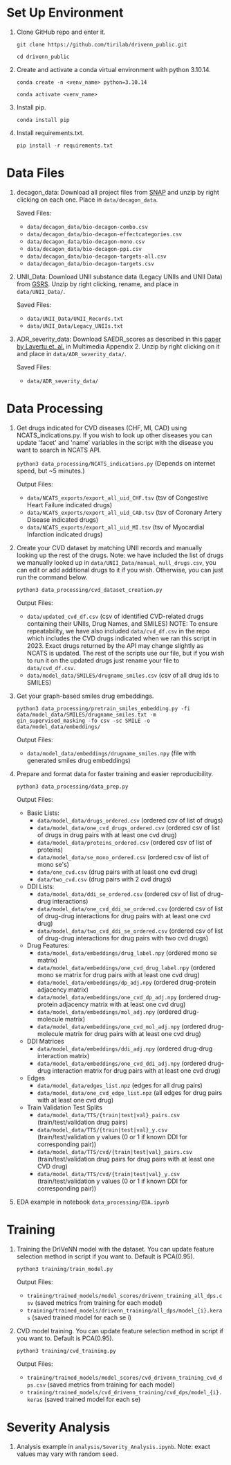 # Set Up Environment

1. Clone GitHub repo and enter it.
   
   ```git clone https://github.com/tirilab/drivenn_public.git```
   
   ```cd drivenn_public```

2. Create and activate a conda virtual environment with python 3.10.14.

   ```conda create -n <venv_name> python=3.10.14```
   
   ```conda activate <venv_name>```

3.  Install pip.

    ```conda install pip```

4.  Install requirements.txt.

    ```pip install -r requirements.txt```

# Data Files

1. decagon_data: Download all project files from [SNAP](http://snap.stanford.edu/decagon/) and unzip by right clicking on each one. Place in ```data/decagon_data```.
    
    Saved Files:
    - ```data/decagon_data/bio-decagon-combo.csv```
    - ```data/decagon_data/bio-decagon-effectcategories.csv```
    - ```data/decagon_data/bio-decagon-mono.csv```
    - ```data/decagon_data/bio-decagon-ppi.csv```
    - ```data/decagon_data/bio-decagon-targets-all.csv```
    - ```data/decagon_data/bio-decagon-targets.csv```

2. UNII_Data: Download UNII substance data (Legacy UNIIs and UNII Data) from [GSRS](https://precision.fda.gov/uniisearch/archive). Unzip by right clicking, rename, and place in ```data/UNII_Data/```.

    Saved Files:
    -  ```data/UNII_Data/UNII_Records.txt```
    - ```data/UNII_Data/Legacy_UNIIs.txt``` 

3. ADR_severity_data: Download SAEDR_scores as described in this [paper by Lavertu et. al.](https://www.ncbi.nlm.nih.gov/pmc/articles/PMC8569532/) in Multimedia Appendix 2. Unzip by right clicking on it and place in ```data/ADR_severity_data/```.

    Saved Files:
    - ```data/ADR_severity_data/```

# Data Processing

1. Get drugs indicated for CVD diseases (CHF, MI, CAD) using NCATS_indications.py. If you wish to look up other diseases you can update 'facet' and 'name' variables in the script with the disease you want to search in NCATS API. 

    ```python3 data_processing/NCATS_indications.py``` (Depends on internet speed, but ~5 minutes.)

    Output Files: 
    - ```data/NCATS_exports/export_all_uid_CHF.tsv``` (tsv of Congestive Heart Failure indicated drugs)
    - ```data/NCATS_exports/export_all_uid_CAD.tsv``` (tsv of Coronary Artery Disease indicated drugs)
    - ```data/NCATS_exports/export_all_uid_MI.tsv``` (tsv of Myocardial Infarction indicated drugs)

2. Create your CVD dataset by matching UNII records and manually looking up the rest of the drugs. Note: we have included the list of drugs we manually looked up in ```data/UNII_Data/manual_null_drugs.csv```, you can edit or add additional drugs to it if you wish. Otherwise, you can just run the command below.

    ```python3 data_processing/cvd_dataset_creation.py```

    Output Files:
    - ```data/updated_cvd_df.csv``` (csv of identified CVD-related drugs containing their UNIIs, Drug Names, and SMILES) NOTE: To ensure repeatability, we have also included ```data/cvd_df.csv``` in the repo which includes the CVD drugs indicated when we ran this script in 2023. Exact drugs returned by the API may change slightly as NCATS is updated. The rest of the scripts use our file, but if you wish to run it on the updated drugs just rename your file to ```data/cvd_df.csv```.
    - ```data/model_data/SMILES/drugname_smiles.csv``` (csv of all drug ids to SMILES)

3. Get your graph-based smiles drug embeddings.

    ```python3 data_processing/pretrain_smiles_embedding.py -fi data/model_data/SMILES/drugname_smiles.txt -m gin_supervised_masking -fo csv -sc SMILE -o data/model_data/embeddings/```

    Output Files:
    -  ```data/model_data/embeddings/drugname_smiles.npy``` (file with generated smiles drug embeddings)

4. Prepare and format data for faster training and easier reproducibility.

    ```python3 data_processing/data_prep.py```

    Output Files:
    - Basic Lists:
        - ```data/model_data/drugs_ordered.csv``` (ordered csv of list of drugs)
        - ```data/model_data/one_cvd_drugs_ordered.csv``` (ordered csv of list of drugs in drug pairs with at least one cvd drug)
        - ```data/model_data/proteins_ordered.csv``` (ordered csv of list of proteins)
        - ```data/model_data/se_mono_ordered.csv``` (ordered csv of list of mono se's)
        - ```data/one_cvd.csv``` (drug pairs with at least one cvd drug)
        - ```data/two_cvd.csv``` (drug pairs with 2 cvd drugs)
    - DDI Lists:
        - ```data/model_data/ddi_se_ordered.csv``` (ordered csv of list of drug-drug interactions)
        - ```data/model_data/one_cvd_ddi_se_ordered.csv``` (ordered csv of list of drug-drug interactions for drug pairs with at least one cvd drug)
        - ```data/model_data/two_cvd_ddi_se_ordered.csv``` (ordered csv of list of drug-drug interactions for drug pairs with two cvd drugs)
    - Drug Features:
        - ```data/model_data/embeddings/drug_label.npy``` (ordered mono se matrix)
        - ```data/model_data/embeddings/one_cvd_drug_label.npy``` (ordered mono se matrix for drug pairs with at least one cvd drug)
        - ```data/model_data/embeddings/dp_adj.npy``` (ordered drug-protein adjacency matrix)
        - ```data/model_data/embeddings/one_cvd_dp_adj.npy``` (ordered drug-protein adjacency matrix with at least one cvd drug)
        - ```data/model_data/embeddings/mol_adj.npy``` (ordered drug-molecule matrix)
        - ```data/model_data/embeddings/one_cvd_mol_adj.npy``` (ordered drug-molecule matrix for drug pairs with at least one cvd drug)
    - DDI Matrices
        - ```data/model_data/embeddings/ddi_adj.npy``` (ordered drug-drug interaction matrix)
        - ```data/model_data/embeddings/one_cvd_ddi_adj.npy``` (ordered drug-drug interaction matrix for drug pairs with at least one cvd drug)
    - Edges
        - ```data/model_data/edges_list.npz``` (edges for all drug pairs)
        - ```data/model_data/one_cvd_edge_list.npz``` (all edges for drug pairs with at least one cvd drug)
    - Train Validation Test Splits 
        - ```data/model_data/TTS/{train|test|val}_pairs.csv``` (train/test/validation drug pairs)
        - ```data/model_data/TTS/{train|test|val}_y.csv``` (train/test/validation y values (0 or 1 if known DDI for corresponding pair))
        - ```data/model_data/TTS/cvd/{train|test|val}_pairs.csv``` (train/test/validation drug pairs for drug pairs with at least one CVD drug)
        - ```data/model_data/TTS/cvd/{train|test|val}_y.csv``` (train/test/validation y values (0 or 1 if known DDI for corresponding pair))

5. EDA example in notebook ```data_processing/EDA.ipynb```

# Training

1. Training the DrIVeNN model with the dataset. You can update feature selection method in script if you want to. Default is PCA(0.95).

    ```python3 training/train_model.py```

    Output Files:
    - ```training/trained_models/model_scores/drivenn_training_all_dps.csv``` (saved metrics from training for each model)
    - ```training/trained_models/drivenn_training/all_dps/model_{i}.keras``` (saved trained model for each se i)

2. CVD model training. You can update feature selection method in script if you want to. Default is PCA(0.95).

    ```python3 training/cvd_training.py```

    Output Files:
    - ```training/trained_models/model_scores/cvd_drivenn_training_cvd_dps.csv``` (saved metrics from training for each model)
    - ```training/trained_models/cvd_drivenn_training/cvd_dps/model_{i}.keras``` (saved trained model for each se)

# Severity Analysis

1. Analysis example in ```analysis/Severity_Analysis.ipynb```. Note: exact values may vary with random seed.
